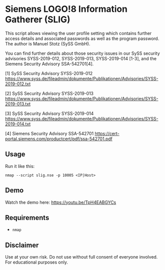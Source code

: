 Siemens LOGO!8 Information Gatherer (SLIG)
====

This script allows viewing the user profile setting which contains further access details and associated passwords as well as the program password. The author is Manuel Stotz (SySS GmbH).

You can find further details about those security issues in our SySS security advisories SYSS-2019-012, SYSS-2019-013, SYSS-2019-014 [1-3], and the Siemens Security Advisory SSA-542701[4].

[1] SySS Security Advisory SYSS-2019-012
<https://www.syss.de/fileadmin/dokumente/Publikationen/Advisories/SYSS-2019-012.txt>

[2] SySS Security Advisory SYSS-2019-013
<https://www.syss.de/fileadmin/dokumente/Publikationen/Advisories/SYSS-2019-013.txt>

[3] SySS Security Advisory SYSS-2019-014
<https://www.syss.de/fileadmin/dokumente/Publikationen/Advisories/SYSS-2019-014.txt>

[4] Siemens Security Advisory SSA-542701
<https://cert-portal.siemens.com/productcert/pdf/ssa-542701.pdf>

Usage
-----

Run it like this:

```
nmap --script slig.nse -p 10005 <IP|Host>
```

Demo
----

Watch the demo here:
<https://youtu.be/TpH4EABGYCs>

Requirements
------------

* `nmap`

Disclaimer
----------

Use at your own risk. Do not use without full consent of everyone involved.
For educational purposes only.
